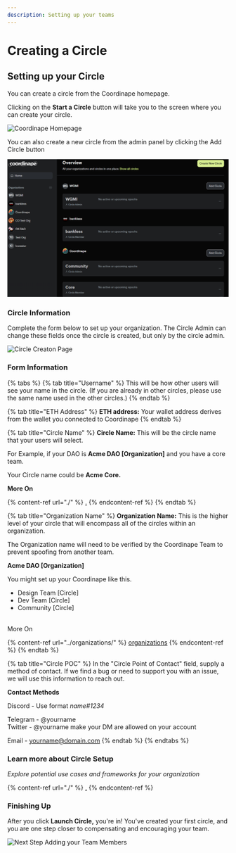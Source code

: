 ```yaml
---
description: Setting up your teams
---
```


# Creating a Circle

## Setting up your Circle

You can create a circle from the Coordinape homepage.

Clicking on the **Start a Circle** button will take you to the screen where you can create your circle.

![Coordinape Homepage](<../../.gitbook/assets/Screen Shot 2022-05-12 at 4.40.25 PM.png>)

You can also create a new circle from the admin panel by clicking the Add Circle button

![Admin Panel](<../../.gitbook/assets/image (41).png>)

### Circle Information

Complete the form below to set up your organization. The Circle Admin can change these fields once the circle is created, but only by the circle admin.

![Circle Creaton Page](<../../.gitbook/assets/Screen Shot 2022-05-12 at 4.41.47 PM.png>)

### Form Information

{% tabs %}
{% tab title="Username" %}
This will be how other users will see your name in the circle. (If you are already in other circles, please use the same name used in the other circles.)
{% endtab %}

{% tab title="ETH Address" %}
**ETH address:** Your wallet address derives from the wallet you connected to Coordinape
{% endtab %}

{% tab title="Circle Name" %}
**Circle Name:** This will be the circle name that your users will select.

For Example, if your DAO is **Acme DAO \[Organization]** and you have a core team.

Your Circle name could be **Acme Core.**

**More On**

{% content-ref url="./" %}
[.](./)
{% endcontent-ref %}
{% endtab %}

{% tab title="Organization Name" %}
**Organization Name:** This is the higher level of your circle that will encompass all of the circles within an organization.

The Organization name will need to be verified by the Coordinape Team to prevent spoofing from another team.

**Acme DAO \[Organization]**

You might set up your Coordinape like this.

* Design Team \[Circle]
* Dev Team \[Circle]
* Community \[Circle]

\
More On

{% content-ref url="../organizations/" %}
[organizations](../organizations/)
{% endcontent-ref %}
{% endtab %}

{% tab title="Circle POC" %}
In the "Circle Point of Contact" field, supply a method of contact. If we find a bug or need to support you with an issue, we will use this information to reach out.

**Contact Methods**

Discord - Use format _name#1234_

Telegram - @yourname\
Twitter - @yourname make your DM are allowed on your account

Email - yourname@domain.com
{% endtab %}
{% endtabs %}

### Learn more about Circle Setup

_Explore potential use cases and frameworks for your organization_

{% content-ref url="./" %}
[.](./)
{% endcontent-ref %}

### Finishing Up

After you click **Launch Circle,** you're in! You've created your first circle, and you are one step closer to compensating and encouraging your team.

![Next Step Adding your Team Members](<../../.gitbook/assets/Circle Success.png>)
